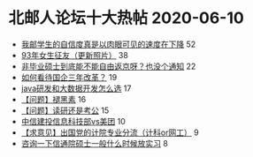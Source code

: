 # 北邮人论坛十大热帖 2020-06-10

- [我邮学生的自信度真是以肉眼可见的速度在下降](https://bbs.byr.cn/article/Picture/3258011) 52
- [93年女生征友（更新照片）](https://bbs.byr.cn/article/Friends/1962746) 38
- [非毕业硕士到底能不能自由返京呀？也没个通知](https://bbs.byr.cn/article/Talking/6201581) 22
- [如何看待国企三年改革？](https://bbs.byr.cn/article/WorkLife/1145683) 19
- [java研发和大数据开发怎么选](https://bbs.byr.cn/article/Java/63876) 17
- [【问题】褪黑素](https://bbs.byr.cn/article/Health/221113) 16
- [【问题】读研还是考公](https://bbs.byr.cn/article/CivilServant/44241) 15
- [中信建投信息科技部vs美团](https://bbs.byr.cn/article/Job/2091337) 10
- [【求意见】出国党的计院专业分流（计科or网工）](https://bbs.byr.cn/article/GoAbroad/371044) 9
- [咨询一下信通院硕士一般什么时候放实习](https://bbs.byr.cn/article/AimGraduate/1191958) 8


